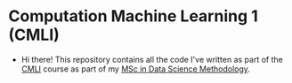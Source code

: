 # Computation Machine Learning 1 (CMLI)
- Hi there! This repository contains all the code I've written as part of the [CMLI](https://events.barcelonagse.eu/live/files/3549-21d004-computational-machine-learning-i-1pdf) course as part of my [MSc in Data Science Methodology](https://bse.eu/study/masters-programs/data-science-methodology/current-year).
